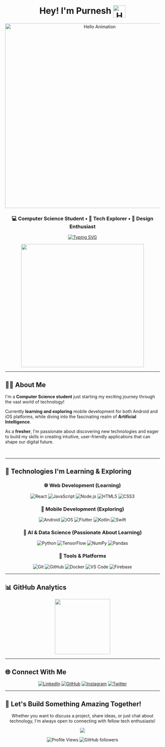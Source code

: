 <div align="center">

<h1>
  Hey! I'm Purnesh <img align="center" src="https://user-images.githubusercontent.com/74038190/226127923-0e8b7792-7b3c-462b-951b-63c96ba1a5af.gif" alt="Hello Animation" width="40"/>
</h1>

<img src="https://user-images.githubusercontent.com/74038190/225813708-98b745f2-7d22-48cf-9150-083f1b00d6c9.gif" alt="Hello Animation" width="600"/>

### 💻 Computer Science Student • 🚀 Tech Explorer • 🎨 Design Enthusiast

[![Typing SVG](https://readme-typing-svg.herokuapp.com?font=Fira+Code&pause=1000&color=00D9FF&center=true&vCenter=true&width=435&lines=Learning+Mobile+Development;Exploring+AI+%26+ML;Discovering+Web+Technologies;Future+Full+Stack+Developer)](https://git.io/typing-svg)

<img src="https://user-images.githubusercontent.com/74038190/212284158-e840e285-664b-44d7-b79b-e264b5e54825.gif" width="400">

</div>

---

## 🧑‍💻 About Me

I'm a **Computer Science student** just starting my exciting journey through the vast world of technology! 

Currently **learning and exploring** mobile development for both Android and iOS platforms, while diving into the fascinating realm of **Artificial Intelligence**. 

As a **fresher**, I'm passionate about discovering new technologies and eager to build my skills in creating intuitive, user-friendly applications that can shape our digital future.


<br clear="right"/>

---

## 🌱 Technologies I'm Learning & Exploring

<div align="center">

### 🌐 Web Development (Learning)
![React](https://img.shields.io/badge/React-20232A?style=for-the-badge&logo=react&logoColor=61DAFB&border_radius=15)
![JavaScript](https://img.shields.io/badge/JavaScript-323330?style=for-the-badge&logo=javascript&logoColor=F7DF1E&border_radius=15)
![Node.js](https://img.shields.io/badge/Node.js-339933?style=for-the-badge&logo=nodedotjs&logoColor=white&border_radius=15)
![HTML5](https://img.shields.io/badge/HTML5-E34F26?style=for-the-badge&logo=html5&logoColor=white&border_radius=15)
![CSS3](https://img.shields.io/badge/CSS3-1572B6?style=for-the-badge&logo=css3&logoColor=white&border_radius=15)

### 📱 Mobile Development (Exploring)
![Android](https://img.shields.io/badge/Android-3DDC84?style=for-the-badge&logo=android&logoColor=white&border_radius=15)
![iOS](https://img.shields.io/badge/iOS-000000?style=for-the-badge&logo=ios&logoColor=white&border_radius=15)
![Flutter](https://img.shields.io/badge/Flutter-02569B?style=for-the-badge&logo=flutter&logoColor=white&border_radius=15)
![Kotlin](https://img.shields.io/badge/Kotlin-7F52FF?style=for-the-badge&logo=kotlin&logoColor=white&border_radius=15)
![Swift](https://img.shields.io/badge/Swift-FA7343?style=for-the-badge&logo=swift&logoColor=white&border_radius=15)

### 🤖 AI & Data Science (Passionate About Learning)
![Python](https://img.shields.io/badge/Python-FFD43B?style=for-the-badge&logo=python&logoColor=blue&border_radius=15)
![TensorFlow](https://img.shields.io/badge/TensorFlow-FF6F00?style=for-the-badge&logo=tensorflow&logoColor=white&border_radius=15)
![NumPy](https://img.shields.io/badge/Numpy-777BB4?style=for-the-badge&logo=numpy&logoColor=white&border_radius=15)
![Pandas](https://img.shields.io/badge/Pandas-2C2D72?style=for-the-badge&logo=pandas&logoColor=white&border_radius=15)

### 🔧 Tools & Platforms
![Git](https://img.shields.io/badge/GIT-E44C30?style=for-the-badge&logo=git&logoColor=white&border_radius=15)
![GitHub](https://img.shields.io/badge/GitHub-100000?style=for-the-badge&logo=github&logoColor=white&border_radius=15)
![Docker](https://img.shields.io/badge/Docker-2CA5E0?style=for-the-badge&logo=docker&logoColor=white&border_radius=15)
![VS Code](https://img.shields.io/badge/VSCode-0078D4?style=for-the-badge&logo=visual%20studio%20code&logoColor=white&border_radius=15)
![Firebase](https://img.shields.io/badge/firebase-ffca28?style=for-the-badge&logo=firebase&logoColor=black&border_radius=15)

</div>

---

## 📊 GitHub Analytics

<div align="center">
<img height="180em" src="https://github-readme-stats-eight-theta.vercel.app/api?username=Purnesh-codes&show_icons=true&theme=algolia&include_all_commits=true&count_private=true"/>
</div>

---

## 🌐 Connect With Me

<div align="center">

[![LinkedIn](https://img.shields.io/badge/LinkedIn-0077B5?style=for-the-badge&logo=linkedin&logoColor=white)](https://www.linkedin.com/in/purnesh-amzare/)
[![GitHub](https://img.shields.io/badge/GitHub-100000?style=for-the-badge&logo=github&logoColor=white)](https://github.com/Purnesh-codes)
[![Instagram](https://img.shields.io/badge/Instagram-E4405F?style=for-the-badge&logo=instagram&logoColor=white)](https://www.instagram.com/purnesh_amzare)
[![Twitter](https://img.shields.io/badge/Twitter-Coming_Soon-1DA1F2?style=for-the-badge&logo=twitter&logoColor=white)](#)

</div>

---

## 💌 Let's Build Something Amazing Together!

<div align="center">

Whether you want to discuss a project, share ideas, or just chat about technology, I'm always open to connecting with fellow tech enthusiasts!

<img src="https://raw.githubusercontent.com/Trilokia/Trilokia/379277808c61ef204768a61bbc5d25bc7798ccf1/bottom_header.svg" />


![Profile Views](https://komarev.com/ghpvc/?username=Purnesh-codes&label=Profile%20views&color=brightgreen&style=flat-square)
![GitHub followers](https://img.shields.io/github/followers/Purnesh-codes?label=Followers&style=social)

</div>
